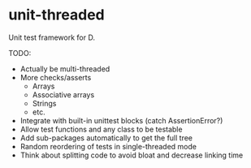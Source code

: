 unit-threaded
=============

Unit test framework for D.

TODO:

- Actually be multi-threaded
- More checks/asserts
    - Arrays
    - Associative arrays
    - Strings
    - etc.
- Integrate with built-in unittest blocks (catch AssertionError?)
- Allow test functions and any class to be testable
- Add sub-packages automatically to get the full tree
- Random reordering of tests in single-threaded mode
- Think about splitting code to avoid bloat and decrease linking time
